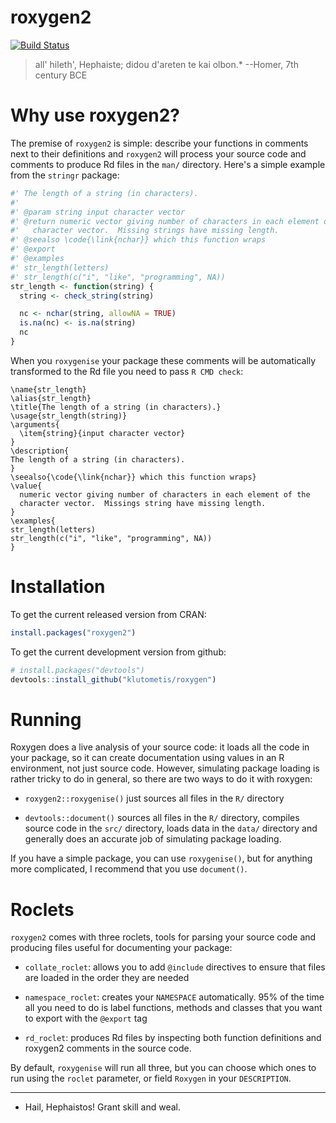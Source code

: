 # roxygen2

[![Build Status](https://travis-ci.org/klutometis/roxygen.png)](https://travis-ci.org/klutometis/roxygen)

> all' hileth', Hephaiste; didou d'areten te kai olbon.*
> --Homer, 7th century BCE

# Why use roxygen2?

The premise of `roxygen2` is simple: describe your functions in comments next to their definitions and `roxygen2` will process your source code and comments to produce Rd files in the `man/` directory.  Here's a simple example from the `stringr` package:

```R
#' The length of a string (in characters).
#'
#' @param string input character vector
#' @return numeric vector giving number of characters in each element of the
#'   character vector.  Missing strings have missing length.
#' @seealso \code{\link{nchar}} which this function wraps
#' @export
#' @examples
#' str_length(letters)
#' str_length(c("i", "like", "programming", NA))
str_length <- function(string) {
  string <- check_string(string)

  nc <- nchar(string, allowNA = TRUE)
  is.na(nc) <- is.na(string)
  nc
}
```

When you `roxygenise` your package these comments will be automatically transformed to the Rd file you need to pass `R CMD check`:

```
\name{str_length}
\alias{str_length}
\title{The length of a string (in characters).}
\usage{str_length(string)}
\arguments{
  \item{string}{input character vector}
}
\description{
The length of a string (in characters).
}
\seealso{\code{\link{nchar}} which this function wraps}
\value{
  numeric vector giving number of characters in each element of the
  character vector.  Missings string have missing length.
}
\examples{
str_length(letters)
str_length(c("i", "like", "programming", NA))
}
```

# Installation

To get the current released version from CRAN:

```R
install.packages("roxygen2")
```

To get the current development version from github:

```R
# install.packages("devtools")
devtools::install_github("klutometis/roxygen")
```

# Running

Roxygen does a live analysis of your source code: it loads all the code in your package, so it can create documentation using values in an R environment, not just source code. However, simulating package loading is rather tricky to do in general, so there are two ways to do it with roxygen:

* `roxygen2::roxygenise()` just sources all files in the `R/` directory

* `devtools::document()` sources all files in the `R/` directory, compiles
  source code in the `src/` directory, loads data in the `data/` directory
  and generally does an accurate job of simulating package loading.

If you have a simple package, you can use `roxygenise()`, but for anything more complicated, I recommend that you use `document()`.

# Roclets

`roxygen2` comes with three roclets, tools for parsing your source code and producing files useful for documenting your package:

* `collate_roclet`: allows you to add `@include` directives to ensure that
  files are loaded in the order they are needed

* `namespace_roclet`: creates your `NAMESPACE` automatically. 95% of the time
  all you need to do is label functions, methods and classes that you want to
  export with the `@export` tag

* `rd_roclet`: produces Rd files by inspecting both function definitions and
  roxygen2 comments in the source code.

By default, `roxygenise` will run all three, but you can choose which ones to run using the `roclet` parameter, or field `Roxygen` in your `DESCRIPTION`.

-----------
* Hail, Hephaistos! Grant skill and weal.
